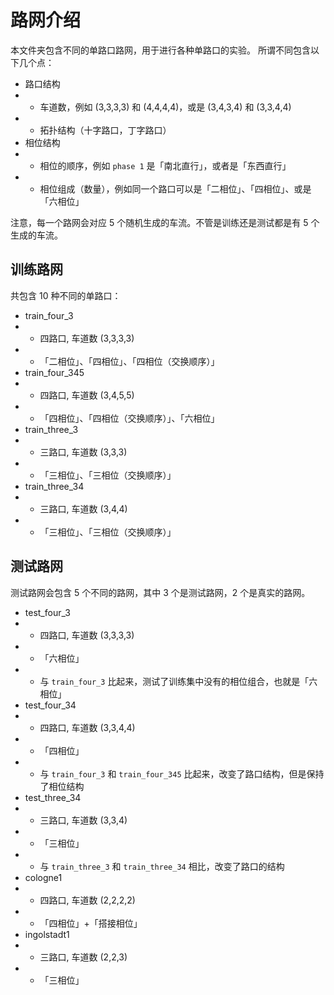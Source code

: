 <!--
 * @Author: WANG Maonan
 * @Date: 2023-02-24 21:52:52
 * @Description: 单路口多样性测试数据
 * @LastEditTime: 2023-02-25 21:29:43
-->
# 路网介绍

本文件夹包含不同的单路口路网，用于进行各种单路口的实验。
所谓不同包含以下几个点：

- 路口结构
- - 车道数，例如 (3,3,3,3) 和 (4,4,4,4)，或是 (3,4,3,4) 和 (3,3,4,4)
- - 拓扑结构（十字路口，丁字路口）
- 相位结构
- - 相位的顺序，例如 `phase 1` 是「南北直行」，或者是「东西直行」
- - 相位组成（数量），例如同一个路口可以是「二相位」、「四相位」、或是「六相位」

注意，每一个路网会对应 $5$ 个随机生成的车流。不管是训练还是测试都是有 $5$ 个生成的车流。


## 训练路网

共包含 $10$ 种不同的单路口：

- train_four_3
- - 四路口, 车道数 (3,3,3,3)
- - 「二相位」、「四相位」、「四相位（交换顺序）」
- train_four_345
- - 四路口, 车道数 (3,4,5,5)
- - 「四相位」、「四相位（交换顺序）」、「六相位」
- train_three_3
- - 三路口, 车道数 (3,3,3)
- - 「三相位」、「三相位（交换顺序）」
- train_three_34
- - 三路口, 车道数 (3,4,4)
- - 「三相位」、「三相位（交换顺序）」


## 测试路网

测试路网会包含 $5$ 个不同的路网，其中 $3$ 个是测试路网，$2$ 个是真实的路网。

- test_four_3
- - 四路口, 车道数 (3,3,3,3)
- - 「六相位」
- - 与 `train_four_3` 比起来，测试了训练集中没有的相位组合，也就是「六相位」
- test_four_34
- - 四路口, 车道数 (3,3,4,4)
- - 「四相位」
- - 与 `train_four_3` 和 `train_four_345` 比起来，改变了路口结构，但是保持了相位结构
- test_three_34
- - 三路口, 车道数 (3,3,4)
- - 「三相位」
- - 与 `train_three_3` 和 `train_three_34` 相比，改变了路口的结构
- cologne1
- - 四路口, 车道数 (2,2,2,2)
- - 「四相位」+「搭接相位」
- ingolstadt1
- - 三路口, 车道数 (2,2,3)
- - 「三相位」